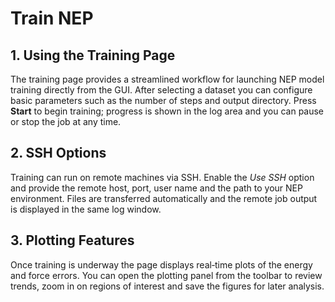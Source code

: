 # Train NEP

## 1. Using the Training Page
The training page provides a streamlined workflow for launching NEP model training directly from the GUI.  After selecting a dataset you can configure basic parameters such as the number of steps and output directory.  Press **Start** to begin training; progress is shown in the log area and you can pause or stop the job at any time.

## 2. SSH Options
Training can run on remote machines via SSH.  Enable the *Use SSH* option and provide the remote host, port, user name and the path to your NEP environment.  Files are transferred automatically and the remote job output is displayed in the same log window.

## 3. Plotting Features
Once training is underway the page displays real‑time plots of the energy and force errors.  You can open the plotting panel from the toolbar to review trends, zoom in on regions of interest and save the figures for later analysis.
